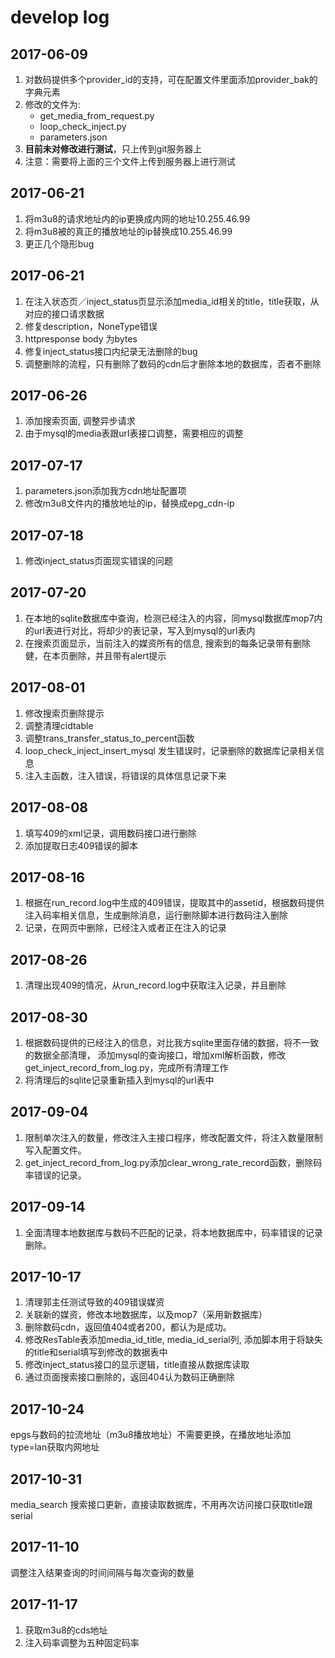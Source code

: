 # **develop log**
## 2017-06-09
1. 对数码提供多个provider_id的支持，可在配置文件里面添加provider_bak的字典元素
2. 修改的文件为:
     * get_media_from_request.py
     * loop_check_inject.py
     * parameters.json
3. **目前未对修改进行测试**，只上传到git服务器上
4. 注意：需要将上面的三个文件上传到服务器上进行测试
        
## 2017-06-21
1. 将m3u8的请求地址内的ip更换成内网的地址10.255.46.99
2. 将m3u8被的真正的播放地址的ip替换成10.255.46.99
3. 更正几个隐形bug

## 2017-06-21
1. 在注入状态页／inject_status页显示添加media_id相关的title，title获取，从对应的接口请求数据
2. 修复description，NoneType错误
3. httpresponse body 为bytes
4. 修复inject_status接口内纪录无法删除的bug
5. 调整删除的流程，只有删除了数码的cdn后才删除本地的数据库，否者不删除

## 2017-06-26
1. 添加搜索页面, 调整异步请求
2. 由于mysql的media表跟url表接口调整，需要相应的调整

## 2017-07-17
1. parameters.json添加我方cdn地址配置项
2. 修改m3u8文件内的播放地址的ip，替换成epg_cdn-ip

## 2017-07-18
1. 修改inject_status页面现实错误的问题

## 2017-07-20
1. 在本地的sqlite数据库中查询，检测已经注入的内容，同mysql数据库mop7内的url表进行对比，将却少的表记录，写入到mysql的url表内
2. 在搜索页面显示，当前注入的媒资所有的信息, 搜索到的每条记录带有删除健，在本页删除，并且带有alert提示

## 2017-08-01
1. 修改搜索页删除提示
2. 调整清理cidtable
3. 调整trans_transfer_status_to_percent函数
4. loop_check_inject_insert_mysql 发生错误时，记录删除的数据库记录相关信息
5. 注入主函数，注入错误，将错误的具体信息记录下来

## 2017-08-08
1. 填写409的xml记录，调用数码接口进行删除
2. 添加提取日志409错误的脚本

## 2017-08-16
1. 根据在run_record.log中生成的409错误，提取其中的assetid，根据数码提供注入码率相关信息，生成删除消息，运行删除脚本进行数码注入删除
2. 记录，在网页中删除，已经注入或者正在注入的记录

## 2017-08-26
1. 清理出现409的情况，从run_record.log中获取注入记录，并且删除

## 2017-08-30
1. 根据数码提供的已经注入的信息，对比我方sqlite里面存储的数据，将不一致的数据全部清理，
添加mysql的查询接口，增加xml解析函数，修改get_inject_record_from_log.py，完成所有清理工作
2. 将清理后的sqlite记录重新插入到mysql的url表中

## 2017-09-04
1. 限制单次注入的数量，修改注入主接口程序，修改配置文件，将注入数量限制写入配置文件。
2. get_inject_record_from_log.py添加clear_wrong_rate_record函数，删除码率错误的记录。

## 2017-09-14
1. 全面清理本地数据库与数码不匹配的记录，将本地数据库中，码率错误的记录删除。

## 2017-10-17
1. 清理郭主任测试导致的409错误媒资
2. 关联新的媒资，修改本地数据库，以及mop7（采用新数据库）
3. 删除数码cdn，返回值404或者200，都认为是成功。
4. 修改ResTable表添加media_id_title, media_id_serial列, 添加脚本用于将缺失的title和serial填写到修改的数据表中
5. 修改inject_status接口的显示逻辑，title直接从数据库读取
6. 通过页面搜索接口删除的，返回404认为数码正确删除


## 2017-10-24
epgs与数码的拉流地址（m3u8播放地址）不需要更换，在播放地址添加type=lan获取内网地址


## 2017-10-31
media_search 搜索接口更新，直接读取数据库，不用再次访问接口获取title跟serial

## 2017-11-10
调整注入结果查询的时间间隔与每次查询的数量

## 2017-11-17
1. 获取m3u8的cds地址
2. 注入码率调整为五种固定码率

